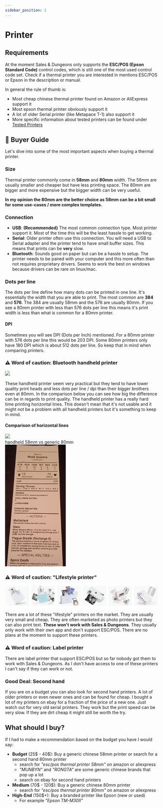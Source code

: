 ```yaml
---
sidebar_position: 2
---
```


# Printer

## Requirements

At the moment Sales & Dungeons only supports the **ESC/POS (Epson Standard Code)** control codes, which is still one of the most used control code set. Check if a thermal printer you are interested in mentions ESC/POS or Epson in the description or manual.

In general the rule of thumb is:

- Most cheap chinese thermal printer found on Amazon or AliExpress support it
- Most epson thermal printer obviously support it
- A lot of older Serial printer (like Metapace T-1) also support it
- More specific information about tested printers can be found under [Tested Printers](/docs/printer/models)

## 💸 Buyer Guide

Let's dive into some of the most important aspects when buying a thermal printer.

### Size

Thermal printer commonly come in **58mm** and **80mm** width. The 58mm are usually smaller and cheaper but have less printing space.
The 80mm are bigger and more expensive but the bigger width can be very useful.

**In my opinion the 80mm are the better choice as 58mm can be a bit small for some use-cases / more complex templates.**

### Connection

- **USB**: **(Recommended)** The most common connection type. Most printer support it. Most of the time this will be the least hassle to get working.
- **Serial**: Older printer often use this connection. You will need a USB to Serial adapter and the printer tend to have small buffer sizes. This means that prints can be **very** slow.
- **Bluetooth**: Sounds good on paper but can be a hassle to setup. The printer needs to be paired with your computer and this more often than not requires proprietary drivers. Seems to work the best on windows because drivers can be rare on linux/mac.

### Dots per line

The dots per line define how many dots can be printed in one line. It's essentially the width that you are able to print.
The most common are **384** and **576**. The 384 are usually 58mm and the 576 are usually 80mm.
If you see a 80mm printer with less than 576 dots per line this means it's print width is less than what is common for a 80mm printer.

#### DPI

Sometimes you will see DPI (Dots per Inch) mentioned. For a 80mm printer with 576 dots per line this would be 203 DPI.
Some 80mm printers only have 180 DPI which is about 512 dots per line. So keep that in mind when comparing printers.

### ⚠️ Word of caution: Bluetooth handheld printer

<img src="https://user-images.githubusercontent.com/1621820/220469834-7b81f71c-210d-4f91-9305-906d41334d45.png" width="200" />

These handheld printer seem very practical but they tend to have lower quality print heads and less dots per line / dpi than their bigger brothers even at 80mm.
In the comparison below you can see how big the difference can be in regards to print quality. The handheld printer has a really hard time printing horizontal lines.
This doesn't mean that it's not usable and it might not be a problem with all handheld printers but it's something to keep in mind.

#### Comparison of horizontal lines

<div style={{display: 'flex', justifyItems:'center', alignItems:'center', justifyContent:'center'}}>
  <img src="/img/article/handheld_horizontal.jpg" width="250" />
  <div style={{margin: '50px'}}>handheld 58mm vs generic 80mm</div>
  <img src="/img/article/80mm_horizontal.jpg" width="200" />
</div>

### ⚠️ Word of caution: "Lifestyle printer"

<img src="/img/article/lifestyle_printer.png" />

There are a lot of these "lifestyle" printers on the market. They are usually very small and cheap. They are often marketed as photo printers but they can also print text.
**These won't work with Sales & Dungeons**. They usually only work with their own app and don't support ESC/POS. There are no plans at the moment to support these printers.

### ⚠️ Word of caution: Label printer

There are label printer that support ESC/POS but so far nobody got them to work with Sales & Dungeons. As I don't have access to one of these printers I can't say if they can work or not.

### Good Deal: Second hand

If you are on a budget you can also look for second hand printers. A lot of older printers or even newer ones and can be found for cheap. I bought a lot of my printers on ebay for a fraction of the price of a new one.
Just watch out for very old serial printers. They work but the print speed can be very slow. If they are dirt cheap it might still be worth the try.

## What should I buy?

If I had to make a recommendation based on the budget you have I would say:

- **Budget** (25$ - 40$): Buy a generic chinese 58mm printer or search for a second hand 80mm printer
  - search for _"esc/pos thermal printer 58mm"_ on amazon or aliexpress
  - _"MUNBYN"_ and _"RONGTA"_ are some generic chinese brands that pop up a lot
  - search on ebay for second hand printers
- **Medium** (70$ - 120$): Buy a generic chinese 80mm printer
  - search for _"esc/pos thermal printer 80mm"_ on amazon or aliexpress
- **High-End** (150$+): Buy a branded printer like Epson (new or used)
  - For example _"Epson TM-M30II"_
